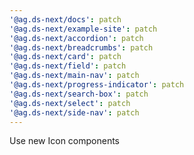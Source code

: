 ```yaml
---
'@ag.ds-next/docs': patch
'@ag.ds-next/example-site': patch
'@ag.ds-next/accordion': patch
'@ag.ds-next/breadcrumbs': patch
'@ag.ds-next/card': patch
'@ag.ds-next/field': patch
'@ag.ds-next/main-nav': patch
'@ag.ds-next/progress-indicator': patch
'@ag.ds-next/search-box': patch
'@ag.ds-next/select': patch
'@ag.ds-next/side-nav': patch
---
```


Use new Icon components
